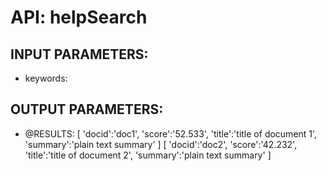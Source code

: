 # API: helpSearch


## INPUT PARAMETERS: ##
  * keywords: 

## OUTPUT PARAMETERS: ##
  * @RESULTS: 
[ 'docid':'doc1', 'score':'52.533', 'title':'title of document 1', 'summary':'plain text summary' ]
[ 'docid':'doc2', 'score':'42.232', 'title':'title of document 2', 'summary':'plain text summary' ]

